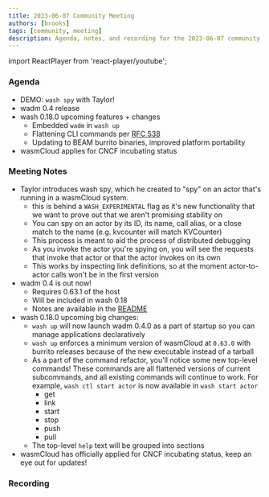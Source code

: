 ```yaml
---
title: 2023-06-07 Community Meeting
authors: [brooks]
tags: [community, meeting]
description: Agenda, notes, and recording for the 2023-06-07 community meeting
---
```


import ReactPlayer from 'react-player/youtube';

### Agenda

- DEMO: `wash spy` with Taylor!
- wadm 0.4 release
- wash 0.18.0 upcoming features + changes
  - Embedded `wadm` in `wash up`
  - Flattening CLI commands per [RFC 538](https://github.com/wasmCloud/wash/issues/538)
  - Updating to BEAM burrito binaries, improved platform portability
- wasmCloud applies for CNCF incubating status

<!--truncate-->

### Meeting Notes
- Taylor introduces wash spy, which he created to "spy" on an actor that's running in a wasmCloud system.
	- this is behind a `WASH_EXPERIMENTAL` flag as it's new functionality that we want to prove out that we aren't promising stability on
	- You can spy on an actor by its ID, its name, call alias, or a close match to the name (e.g. kvcounter will match KVCounter)
	- This process is meant to aid the process of distributed debugging
	- As you invoke the actor you're spying on, you will see the requests that invoke that actor or that the actor invokes on its own
	- This works by inspecting link definitions, so at the moment actor-to-actor calls won't be in the first version
- wadm 0.4 is out now!
	- Requires 0.63.1 of the host
	- Will be included in wash 0.18
	- Notes are available in the [README](https://github.com/wasmCloud/wadm#wasmcloud-application-deployment-manager-wadm)
- wash 0.18.0 upcoming big changes:
  - `wash up` will now launch wadm 0.4.0 as a part of startup so you can manage applications declaratively
  - `wash up` enforces a minimum version of wasmCloud at `0.63.0` with burrito releases because of the new executable instead of a tarball
  - As a part of the command refactor, you'll notice some new top-level commands! These commands are all flattened versions of current subcommands, and all existing commands will continue to work. For example, `wash ctl start actor` is now available in `wash start actor`
	  - get
	  - link
	  - start
	  - stop
	  - push
	  - pull
  - The top-level `help` text will be grouped into sections
- wasmCloud has officially applied for CNCF incubating status, keep an eye out for updates!

### Recording

<ReactPlayer url='https://youtu.be/WDW73FgUctM' controls />

